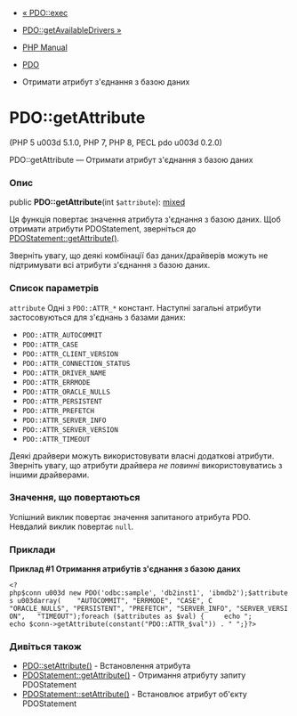 - [« PDO::exec](pdo.exec.md)
- [PDO::getAvailableDrivers »](pdo.getavailabledrivers.md)

- [PHP Manual](index.md)
- [PDO](class.pdo.md)
- Отримати атрибут з'єднання з базою даних

# PDO::getAttribute

(PHP 5 u003d 5.1.0, PHP 7, PHP 8, PECL pdo u003d 0.2.0)

PDO::getAttribute — Отримати атрибут з'єднання з базою даних

### Опис

public **PDO::getAttribute**(int `$attribute`):
[mixed](language.types.declarations.md#language.types.declarations.mixed)

Ця функція повертає значення атрибута з'єднання з базою даних.
Щоб отримати атрибути PDOStatement, зверніться до
[PDOStatement::getAttribute()](pdostatement.getattribute.md).

Зверніть увагу, що деякі комбінації баз даних/драйверів можуть
не підтримувати всі атрибути з'єднання з базою даних.

### Список параметрів

`attribute`
Одні з `PDO::ATTR_*` констант. Наступні загальні атрибути застосовуються
для з'єднань з базами даних:

- `PDO::ATTR_AUTOCOMMIT`
- `PDO::ATTR_CASE`
- `PDO::ATTR_CLIENT_VERSION`
- `PDO::ATTR_CONNECTION_STATUS`
- `PDO::ATTR_DRIVER_NAME`
- `PDO::ATTR_ERRMODE`
- `PDO::ATTR_ORACLE_NULLS`
- `PDO::ATTR_PERSISTENT`
- `PDO::ATTR_PREFETCH`
- `PDO::ATTR_SERVER_INFO`
- `PDO::ATTR_SERVER_VERSION`
- `PDO::ATTR_TIMEOUT`

Деякі драйвери можуть використовувати власні додаткові
атрибути. Зверніть увагу, що атрибути драйвера *не повинні*
використовуватись з іншими драйверами.

### Значення, що повертаються

Успішний виклик повертає значення запитаного атрибута PDO.
Невдалий виклик повертає `null`.

### Приклади

**Приклад #1 Отримання атрибутів з'єднання з базою даних**

` <?php$conn u003d new PDO('odbc:sample', 'db2inst1', 'ibmdb2');$attributes u003darray(    "AUTOCOMMIT", "ERRMODE", "CASE", C "ORACLE_NULLS", "PERSISTENT", "PREFETCH", "SERVER_INFO", "SERVER_VERSION",   "TIMEOUT");foreach ($attributes as $val) {     echo "; echo $conn->getAttribute(constant("PDO::ATTR_$val")) . "
";}?> `

### Дивіться також

- [PDO::setAttribute()](pdo.setattribute.md) - Встановлення атрибута
- [PDOStatement::getAttribute()](pdostatement.getattribute.md) -
Отримання атрибуту запиту PDOStatement
- [PDOStatement::setAttribute()](pdostatement.setattribute.md) -
Встановлює атрибут об'єкту PDOStatement
